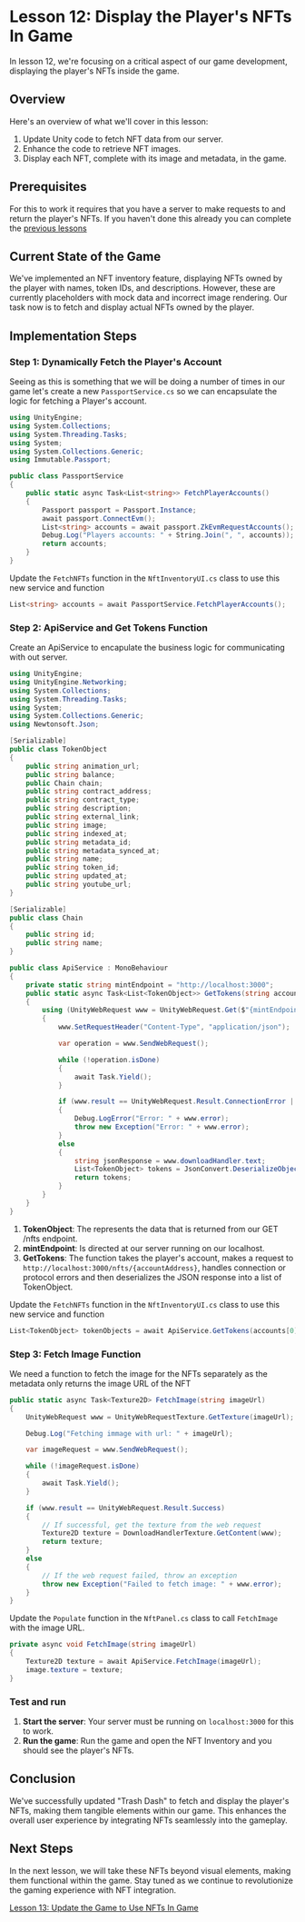 # Lesson 12: Display the Player's NFTs In Game
In lesson 12, we're focusing on a critical aspect of our game development, displaying the player's NFTs inside the game.

## Overview
Here's an overview of what we'll cover in this lesson:
1. Update Unity code to fetch NFT data from our server.
2. Enhance the code to retrieve NFT images.
3. Display each NFT, complete with its image and metadata, in the game.

## Prerequisites
For this to work it requires that you have a server to make requests to and return the player's NFTs. If you haven't done this already you can complete the [previous lessons](../11-Retrieve-a-Players-NFTs/README.md)

## Current State of the Game
We've implemented an NFT inventory feature, displaying NFTs owned by the player with names, token IDs, and descriptions. However, these are currently placeholders with mock data and incorrect image rendering. Our task now is to fetch and display actual NFTs owned by the player.

## Implementation Steps

### Step 1: Dynamically Fetch the Player's Account
Seeing as this is something that we will be doing a number of times in our game let's create a new `PassportService.cs` so we can encapsulate the logic for fetching a Player's account.

```csharp
using UnityEngine;
using System.Collections;
using System.Threading.Tasks;
using System;
using System.Collections.Generic;
using Immutable.Passport;

public class PassportService
{
    public static async Task<List<string>> FetchPlayerAccounts()
    {
        Passport passport = Passport.Instance;
        await passport.ConnectEvm();
        List<string> accounts = await passport.ZkEvmRequestAccounts();
        Debug.Log("Players accounts: " + String.Join(", ", accounts)); 
        return accounts;
    }
}
```

Update the `FetchNFTs` function in the `NftInventoryUI.cs` class to use this new service and function

```csharp
List<string> accounts = await PassportService.FetchPlayerAccounts();
```

### Step 2: ApiService and Get Tokens Function

Create an ApiService to encapulate the business logic for communicating with out server.

```csharp
using UnityEngine;
using UnityEngine.Networking;
using System.Collections;
using System.Threading.Tasks;
using System;
using System.Collections.Generic;
using Newtonsoft.Json;

[Serializable]
public class TokenObject
{
    public string animation_url;
    public string balance;
    public Chain chain;
    public string contract_address;
    public string contract_type;
    public string description;
    public string external_link;
    public string image;
    public string indexed_at;
    public string metadata_id;
    public string metadata_synced_at;
    public string name;
    public string token_id;
    public string updated_at;
    public string youtube_url;
}

[Serializable]
public class Chain
{
    public string id;
    public string name;
}

public class ApiService : MonoBehaviour
{
    private static string mintEndpoint = "http://localhost:3000";    
    public static async Task<List<TokenObject>> GetTokens(string accountAddress)
    {
        using (UnityWebRequest www = UnityWebRequest.Get($"{mintEndpoint}/nfts/{accountAddress}"))
        {
            www.SetRequestHeader("Content-Type", "application/json");

            var operation = www.SendWebRequest();

            while (!operation.isDone)
            {
                await Task.Yield();
            }

            if (www.result == UnityWebRequest.Result.ConnectionError || www.result == UnityWebRequest.Result.ProtocolError)
            {
                Debug.LogError("Error: " + www.error);
                throw new Exception("Error: " + www.error);
            }
            else
            {
                string jsonResponse = www.downloadHandler.text;
                List<TokenObject> tokens = JsonConvert.DeserializeObject<List<TokenObject>>(jsonResponse);
                return tokens;
            }
        }
    }
}
```
1. **TokenObject**: The represents the data that is returned from our GET /nfts endpoint.
2. **mintEndpoint**: Is directed at our server running on our localhost.
3. **GetTokens**: The function takes the player's account, makes a request to `http://localhost:3000/nfts/{accountAddress}`, handles connection or protocol errors and then deserializes the JSON response into a list of TokenObject.

Update the `FetchNFTs` function in the `NftInventoryUI.cs` class to use this new service and function

```csharp
List<TokenObject> tokenObjects = await ApiService.GetTokens(accounts[0]);
```

### Step 3: Fetch Image Function

We need a function to fetch the image for the NFTs separately as the metadata only returns the image URL of the NFT

```csharp
public static async Task<Texture2D> FetchImage(string imageUrl)
{
    UnityWebRequest www = UnityWebRequestTexture.GetTexture(imageUrl);

    Debug.Log("Fetching immage with url: " + imageUrl);

    var imageRequest = www.SendWebRequest();

    while (!imageRequest.isDone)
    {
        await Task.Yield();
    }

    if (www.result == UnityWebRequest.Result.Success)
    {
        // If successful, get the texture from the web request
        Texture2D texture = DownloadHandlerTexture.GetContent(www);
        return texture;
    }
    else
    {
        // If the web request failed, throw an exception
        throw new Exception("Failed to fetch image: " + www.error);
    }
}
```
Update the `Populate` function in the `NftPanel.cs` class to call `FetchImage` with the image URL.

```csharp
private async void FetchImage(string imageUrl)
{
    Texture2D texture = await ApiService.FetchImage(imageUrl);
    image.texture = texture;
}
```

### Test and run
1. **Start the server**: Your server must be running on `localhost:3000` for this to work.
2. **Run the game**: Run the game and open the NFT Inventory and you should see the player's NFTs.

## Conclusion
We've successfully updated "Trash Dash" to fetch and display the player's NFTs, making them tangible elements within our game. This enhances the overall user experience by integrating NFTs seamlessly into the gameplay.

## Next Steps
In the next lesson, we will take these NFTs beyond visual elements, making them functional within the game. Stay tuned as we continue to revolutionize the gaming experience with NFT integration.

[Lesson 13: Update the Game to Use NFTs In Game](../13-Equipping-the-NFT-Accessories/README.md)
